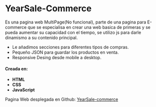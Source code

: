 # YearSale-Commerce
Es una pagina web MultiPage(No funcional), parte de una pagina para E-commerce que se especialisa en crear una web basica de primeras y se pueda aumentar su capacidad con el tiempo, se utilizo js para darle dinamismo a su contenido principal.
- Le añadimos secciones para diferentes tipos de compras.
- Pequeño JSON para guardar los productos en venta.
- Responsive Desing desde mobile a desktop.
#### Creada en:
- **HTML**
- **CSS**
- **JavaScript**

Pagina Web desplegada en Github: [YearSale-commerce](https://diegohansselperez.github.io/yearsale.github.io/http:// "YearSale")